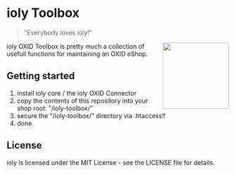 # ioly Toolbox

> "Everybody loves ioly!"

<img align="right" width="150" src="https://raw.github.com/ioly/ioly/gh-pages/assets/img/ioly-logo-github.png"> 

ioly OXID Toolbox is pretty much a collection of usefull functions for maintaining an OXID eShop.

## Getting started

1. install ioly core / the ioly OXID Connector
2. copy the contents of this repository into your shop root: "/ioly-toolbox/"
3. secure the "/ioly-toolbox/" directory via .htaccess!!
4. done


License
---
ioly is licensed under the MIT License - see the LICENSE file for details.
